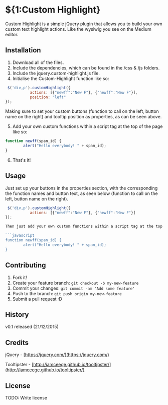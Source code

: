 # ${1:Custom Highlight}

Custom Highlight is a simple jQuery plugin that allows you to build your own custom text highlight actions. Like the wysiwig you see on the Medium editor.

## Installation

1. Download all of the files. 
2. Include the dependencies, which can be found in the /css & /js folders.
3. Include the jquery.custom-highlight.js file.
4. Initialise the Custom-Highlight function like so:

```javascript
 $('div,p').customHighlight({
           actions: [{"newff":"New F"}, {"hewff":"Hew F"}],
           position: "left"
});
```
Making sure to set your custom buttons (function to call on the left, button name on the right) and tooltip position as properties, as can be seen above.

5. Add your own custom functions within a script tag at the top of the page like so:

```javascript
function newff(span_id) {
        alert("Hello everybody! " + span_id);
}
```

6. That's it!


## Usage

Just set up your buttons in the properties section, with the corresponding the function names and button text, as seen below (function to call on the left, button name on the right).

```javascript
 $('div,p').customHighlight({
           actions: [{"newff":"New F"}, {"hewff":"Hew F"}]
});

Then just add your own custom functions within a script tag at the top of the page like so, and they will automatically become buttons that link to these functions:

```javascript
function newff(span_id) {
        alert("Hello everybody! " + span_id);
}
```

## Contributing

1. Fork it!
2. Create your feature branch: `git checkout -b my-new-feature`
3. Commit your changes: `git commit -am 'Add some feature'`
4. Push to the branch: `git push origin my-new-feature`
5. Submit a pull request :D

## History

v0.1 released (21/12/2015)

## Credits

jQuery - [https://jquery.com/](https://jquery.com/)

Tooltipster - [http://iamceege.github.io/tooltipster/](http://iamceege.github.io/tooltipster/)

## License

TODO: Write license